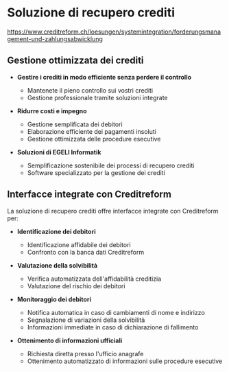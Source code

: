 # Soluzione di recupero crediti
https://www.creditreform.ch/loesungen/systemintegration/forderungsmanagement-und-zahlungsabwicklung

## Gestione ottimizzata dei crediti

- **Gestire i crediti in modo efficiente senza perdere il controllo**
  - Mantenete il pieno controllo sui vostri crediti
  - Gestione professionale tramite soluzioni integrate

- **Ridurre costi e impegno**
  - Gestione semplificata dei debitori
  - Elaborazione efficiente dei pagamenti insoluti
  - Gestione ottimizzata delle procedure esecutive

- **Soluzioni di EGELI Informatik**
  - Semplificazione sostenibile dei processi di recupero crediti
  - Software specializzato per la gestione dei crediti

## Interfacce integrate con Creditreform

La soluzione di recupero crediti offre interfacce integrate con Creditreform per:

- **Identificazione dei debitori**
  - Identificazione affidabile dei debitori
  - Confronto con la banca dati Creditreform

- **Valutazione della solvibilità**
  - Verifica automatizzata dell'affidabilità creditizia
  - Valutazione del rischio dei debitori

- **Monitoraggio dei debitori**
  - Notifica automatica in caso di cambiamenti di nome e indirizzo
  - Segnalazione di variazioni della solvibilità
  - Informazioni immediate in caso di dichiarazione di fallimento

- **Ottenimento di informazioni ufficiali**
  - Richiesta diretta presso l'ufficio anagrafe
  - Ottenimento automatizzato di informazioni sulle procedure esecutive